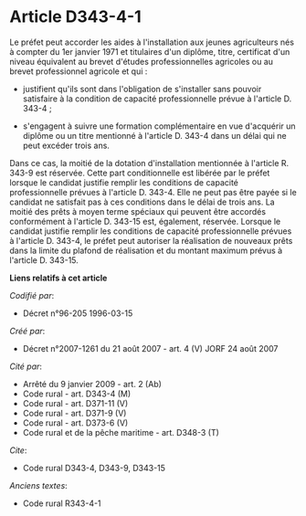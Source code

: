 # Article D343-4-1

Le préfet peut accorder les aides à l'installation aux jeunes agriculteurs nés à compter du 1er janvier 1971 et titulaires
d'un diplôme, titre, certificat d'un niveau équivalent au brevet d'études professionnelles agricoles ou au brevet
professionnel agricole et qui :

- justifient qu'ils sont dans l'obligation de s'installer sans pouvoir satisfaire à la condition de capacité professionnelle
prévue à l'article D. 343-4 ;

- s'engagent à suivre une formation complémentaire en vue d'acquérir un diplôme ou un titre mentionné à l'article D. 343-4
dans un délai qui ne peut excéder trois ans.

Dans ce cas, la moitié de la dotation d'installation mentionnée à l'article R. 343-9 est réservée. Cette part conditionnelle
est libérée par le préfet lorsque le candidat justifie remplir les conditions de capacité professionnelle prévues à l'article
D. 343-4. Elle ne peut pas être payée si le candidat ne satisfait pas à ces conditions dans le délai de trois ans. La moitié
des prêts à moyen terme spéciaux qui peuvent être accordés conformément à l'article D. 343-15 est, également, réservée.
Lorsque le candidat justifie remplir les conditions de capacité professionnelle prévues à l'article D. 343-4, le préfet peut
autoriser la réalisation de nouveaux prêts dans la limite du plafond de réalisation et du montant maximum prévus à l'article
D. 343-15.

**Liens relatifs à cet article**

_Codifié par_:

  - Décret n°96-205 1996-03-15

_Créé par_:

  - Décret n°2007-1261 du 21 août 2007 - art. 4 (V) JORF 24 août 2007

_Cité par_:

  - Arrêté du 9 janvier 2009 - art. 2 (Ab)
  - Code rural - art. D343-4 (M)
  - Code rural - art. D371-11 (V)
  - Code rural - art. D371-9 (V)
  - Code rural - art. D373-6 (V)
  - Code rural et de la pêche maritime - art. D348-3 (T)

_Cite_:

  - Code rural D343-4, D343-9, D343-15

_Anciens textes_:

  - Code rural R343-4-1
